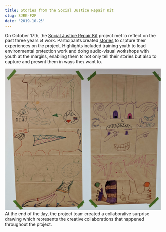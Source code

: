 ```yaml
---
title: Stories from the Social Justice Repair Kit
slug: SJRK-F2F
date: '2019-10-23'
---
```

On October 17th, the
[Social Justice Repair Kit](https://www.sojustrepairit.org/)
project met to reflect on the past three years of work. Participants created
[stories](http://stories.sojustrepairit.org/)
to capture their experiences on the project. Highlights included training
youth to lead environmental protection work and doing audio-visual workshops
with youth at the margins, enabling them to not only tell their stories but
also to capture and present them in ways they want to.

<img src="images/SJRK_Drawing.png" alt="Collaborative surprise drawings by the SJRK team." /></br>
At the end of the day, the project team created a collaborative surprise drawing which represents
the creative collaborations that happened throughout the project.
